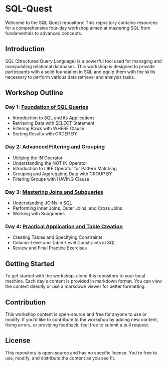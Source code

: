 # SQL-Quest

Welcome to the SQL Quest repository! This repository contains resources for a comprehensive four-day workshop aimed at mastering SQL from fundamentals to advanced concepts.

## Introduction

SQL (Structured Query Language) is a powerful tool used for managing and manipulating relational databases. This workshop is designed to provide participants with a solid foundation in SQL and equip them with the skills necessary to perform various data retrieval and analysis tasks.

## Workshop Outline

### Day 1: [Foundation of SQL Queries](https://github.com/ravirch/SQL-Quest/blob/main/Foundation%20of%20SQL%20Queries.md)
- Introduction to SQL and its Applications
- Retrieving Data with SELECT Statement
- Filtering Rows with WHERE Clause
- Sorting Results with ORDER BY

### Day 2: [Advanced Filtering and Grouping](https://github.com/ravirch/SQL-Quest/blob/main/Advanced%20Filtering%20and%20Grouping.md)
- Utilizing the IN Operator
- Understanding the NOT IN Operator
- Introduction to LIKE Operator for Pattern Matching
- Grouping and Aggregating Data with GROUP BY
- Filtering Groups with HAVING Clause

### Day 3: [Mastering Joins and Subqueries](https://github.com/ravirch/SQL-Quest/blob/main/Mastering%20Joins%20and%20Subqueries.md)
- Understanding JOINs in SQL
- Performing Inner Joins, Outer Joins, and Cross Joins
- Working with Subqueries

### Day 4: [Practical Application and Table Creation](https://github.com/ravirch/SQL-Quest/blob/main/Practical%20Application%20and%20Table%20Creation.md)
- Creating Tables and Specifying Constraints
- Column-Level and Table-Level Constraints in SQL
- Review and Final Practice Exercises

## Getting Started

To get started with the workshop, clone this repository to your local machine. Each day's content is provided in markdown format. You can view the content directly or use a markdown viewer for better formatting.

## Contribution

This workshop content is open-source and free for anyone to use or modify. If you'd like to contribute to the workshop by adding new content, fixing errors, or providing feedback, feel free to submit a pull request.

## License

This repository is open-source and has no specific license. You're free to use, modify, and distribute the content as you see fit.
